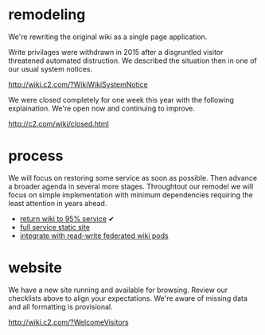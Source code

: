 # remodeling
We're rewriting the original wiki as a single page application.

Write privilages were withdrawn in 2015 after a disgruntled visitor threatened automated distruction.
We described the situation then in one of our usual system notices.

http://wiki.c2.com/?WikiWikiSystemNotice

We were closed completely for one week this year with the following explaination. We're open now and continuing to improve.

http://c2.com/wiki/closed.html

# process
We will focus on restoring some service as soon as possible. Then advance a broader agenda in several more stages.
Throughtout our remodel we will focus on simple implementation with minimum dependencies
requiring the least attention in years ahead.

- [return wiki to 95% service](https://github.com/WardCunningham/remodeling/issues/1) ✔︎
- [full service static site](https://github.com/WardCunningham/remodeling/issues/2)
- [integrate with read-write federated wiki pods](https://github.com/WardCunningham/remodeling/issues/3)

# website
We have a new site running and available for browsing.
Review our checklists above to align your expectations.
We're aware of missing data and all formatting is provisional.

http://wiki.c2.com/?WelcomeVisitors
